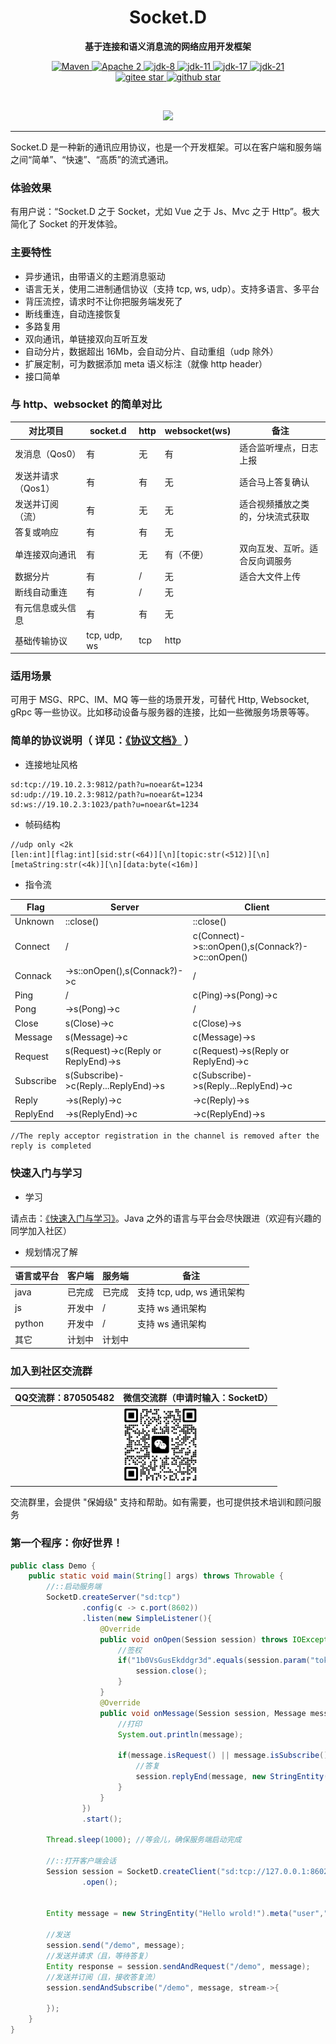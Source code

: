 <h1 align="center" style="text-align:center;">
  Socket.D
</h1>
<p align="center">
	<strong>基于连接和语义消息流的网络应用开发框架</strong>
</p>

<p align="center">
    <a target="_blank" href="https://search.maven.org/artifact/org.noear/socketd">
        <img src="https://img.shields.io/maven-central/v/org.noear/socketd.svg?label=Maven%20Central" alt="Maven" />
    </a>
    <a target="_blank" href="https://www.apache.org/licenses/LICENSE-2.0.txt">
		<img src="https://img.shields.io/:license-Apache2-blue.svg" alt="Apache 2" />
	</a>
   <a target="_blank" href="https://www.oracle.com/java/technologies/javase/javase-jdk8-downloads.html">
		<img src="https://img.shields.io/badge/JDK-8-green.svg" alt="jdk-8" />
	</a>
    <a target="_blank" href="https://www.oracle.com/java/technologies/javase/jdk11-archive-downloads.html">
		<img src="https://img.shields.io/badge/JDK-11-green.svg" alt="jdk-11" />
	</a>
    <a target="_blank" href="https://www.oracle.com/java/technologies/javase/jdk17-archive-downloads.html">
		<img src="https://img.shields.io/badge/JDK-17-green.svg" alt="jdk-17" />
	</a>
    <a target="_blank" href="https://www.oracle.com/java/technologies/javase/jdk21-archive-downloads.html">
		<img src="https://img.shields.io/badge/JDK-21-green.svg" alt="jdk-21" />
	</a>
    <br />
    <a target="_blank" href='https://gitee.com/noear/socketd/stargazers'>
        <img src='https://gitee.com/noear/socketd/badge/star.svg' alt='gitee star'/>
    </a>
    <a target="_blank" href='https://github.com/noear/socketd/stargazers'>
        <img src="https://img.shields.io/github/stars/noear/socketd.svg?logo=github" alt="github star"/>
    </a>
</p>

<br/>
<p align="center">
	<a href="https://jq.qq.com/?_wv=1027&k=kjB5JNiC">
	<img src="https://img.shields.io/badge/QQ交流群-870505482-orange"/></a>
</p>


<hr />

Socket.D 是一种新的通讯应用协议，也是一个开发框架。可以在客户端和服务端之间“简单”、“快速”、“高质”的流式通讯。

### 体验效果

有用户说：“Socket.D 之于 Socket，尤如 Vue 之于 Js、Mvc 之于 Http”。极大简化了 Socket 的开发体验。

### 主要特性

* 异步通讯，由带语义的主题消息驱动
* 语言无关，使用二进制通信协议（支持 tcp, ws, udp）。支持多语言、多平台
* 背压流控，请求时不让你把服务端发死了
* 断线重连，自动连接恢复
* 多路复用
* 双向通讯，单链接双向互听互发
* 自动分片，数据超出 16Mb，会自动分片、自动重组（udp 除外）
* 扩展定制，可为数据添加 meta 语义标注（就像 http header）
* 接口简单


### 与 http、websocket 的简单对比

| 对比项目        | socket.d     | http | websocket(ws) | 备注               |
|-------------|--------------|------|---------------|------------------|
| 发消息（Qos0）   | 有            | 无    | 有             | 适合监听埋点，日志上报      |
| 发送并请求（Qos1） | 有            | 有    | 无             | 适合马上答复确认         |
| 发送并订阅（流）    | 有            | 无    | 无             | 适合视频播放之类的，分块流式获取 |
| 答复或响应       | 有            | 有    | 无             |                  |
| 单连接双向通讯     | 有            | 无    | 有（不便）         | 双向互发、互听。适合反向调服务  |
| 数据分片        | 有            | /    | 无             | 适合大文件上传               |
| 断线自动重连      | 有            | /    | 无             |                  |
| 有元信息或头信息    | 有            | 有    | 无             |                  |
| 基础传输协议      | tcp, udp, ws | tcp  | http          |                  |




### 适用场景

可用于 MSG、RPC、IM、MQ 等一些的场景开发，可替代 Http, Websocket, gRpc 等一些协议。比如移动设备与服务器的连接，比如一些微服务场景等等。


### 简单的协议说明（ 详见：[《协议文档》](protocol.md) ）


* 连接地址风格

```
sd:tcp://19.10.2.3:9812/path?u=noear&t=1234
sd:udp://19.10.2.3:9812/path?u=noear&t=1234
sd:ws://19.10.2.3:1023/path?u=noear&t=1234
```


* 帧码结构

```
//udp only <2k
[len:int][flag:int][sid:str(<64)][\n][topic:str(<512)][\n][metaString:str(<4k)][\n][data:byte(<16m)]
```

* 指令流

| Flag      | Server                               | Client                                                | 
|-----------|--------------------------------------|-------------------------------------------------------|
| Unknown   | ::close()                            | ::close()                                             | 
| Connect   | /                                    | c(Connect)->s::onOpen(),s(Connack?)->c::onOpen() | 
| Connack   | ->s::onOpen(),s(Connack?)->c         | /                                                     | 
| Ping      | /                                    | c(Ping)->s(Pong)->c                                   | 
| Pong      | ->s(Pong)->c                         | /                                                     | 
| Close     | s(Close)->c                          | c(Close)->s                                           | 
| Message   | s(Message)->c                        | c(Message)->s                                         | 
| Request   | s(Request)->c(Reply or ReplyEnd)->s  | c(Request)->s(Reply or ReplyEnd)->c                   |  
| Subscribe | s(Subscribe)->c(Reply...ReplyEnd)->s | c(Subscribe)->s(Reply...ReplyEnd)->c                  | 
| Reply     | ->s(Reply)->c                        | ->c(Reply)->s                                         | 
| ReplyEnd  | ->s(ReplyEnd)->c                     | ->c(ReplyEnd)->s                                      | 

```
//The reply acceptor registration in the channel is removed after the reply is completed
```




### 快速入门与学习

* 学习

请点击：[《快速入门与学习》](_docs/)。Java 之外的语言与平台会尽快跟进（欢迎有兴趣的同学加入社区）

* 规划情况了解

| 语言或平台  | 客户端 | 服务端 | 备注                   |
|--------|-----|----|----------------------|
| java   | 已完成 | 已完成  | 支持 tcp, udp, ws 通讯架构 |
| js     | 开发中 | /  | 支持 ws 通讯架构           |
| python | 开发中 | /  | 支持 ws 通讯架构           |
| 其它     | 计划中 | 计划中  |                      |




### 加入到社区交流群

| QQ交流群：870505482                       | 微信交流群（申请时输入：SocketD）                   |
|---------------------------|----------------------------------------|
|        | <img src="group_wx.png" width="120" /> 

交流群里，会提供 "保姆级" 支持和帮助。如有需要，也可提供技术培训和顾问服务

### 第一个程序：你好世界！

```java
public class Demo {
    public static void main(String[] args) throws Throwable {
        //::启动服务端
        SocketD.createServer("sd:tcp")
                .config(c -> c.port(8602))
                .listen(new SimpleListener(){
                    @Override
                    public void onOpen(Session session) throws IOException {
                        //签权
                        if("1b0VsGusEkddgr3d".equals(session.param("token")) == false){
                            session.close();
                        }
                    }
                    @Override
                    public void onMessage(Session session, Message message) throws IOException {
                        //打印
                        System.out.println(message);
                        
                        if(message.isRequest() || message.isSubscribe()){
                            //答复
                            session.replyEnd(message, new StringEntity("And you too."));
                        }
                    }
                })
                .start();

        Thread.sleep(1000); //等会儿，确保服务端启动完成
        
        //::打开客户端会话
        Session session = SocketD.createClient("sd:tcp://127.0.0.1:8602/?token=1b0VsGusEkddgr3d")
                .open();


        Entity message = new StringEntity("Hello wrold!").meta("user","noear");
        
        //发送
        session.send("/demo", message);
        //发送并请求（且，等待答复）
        Entity response = session.sendAndRequest("/demo", message);
        //发送并订阅（且，接收答复流）
        session.sendAndSubscribe("/demo", message, stream->{
            
        });
    }
}
```


